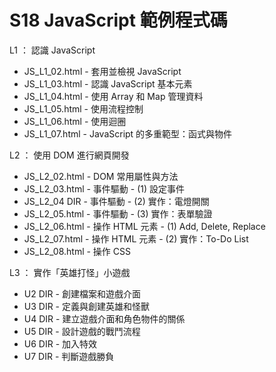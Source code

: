 # S18 JavaScript 範例程式碼

L1 ： 認識 JavaScript
* JS_L1_02.html - 套用並檢視 JavaScript
* JS_L1_03.html - 認識 JavaScript 基本元素
* JS_L1_04.html - 使用 Array 和 Map 管理資料
* JS_L1_05.html - 使用流程控制
* JS_L1_06.html - 使用迴圈
* JS_L1_07.html - JavaScript 的多重範型：函式與物件

L2 ： 使用 DOM 進行網頁開發

* JS_L2_02.html - DOM 常用屬性與方法
* JS_L2_03.html - 事件驅動 - (1) 設定事件
* JS_L2_04 DIR - 事件驅動 - (2) 實作：電燈開關
* JS_L2_05.html - 事件驅動 - (3) 實作：表單驗證
* JS_L2_06.html - 操作 HTML 元素 - (1) Add, Delete, Replace
* JS_L2_07.html - 操作 HTML 元素 - (2) 實作：To-Do List
* JS_L2_08.html - 操作 CSS

L3 ： 實作「英雄打怪」小遊戲

* U2 DIR - 創建檔案和遊戲介面
* U3 DIR - 定義與創建英雄和怪獸
* U4 DIR - 建立遊戲介面和角色物件的關係
* U5 DIR - 設計遊戲的戰鬥流程
* U6 DIR - 加入特效
* U7 DIR - 判斷遊戲勝負
